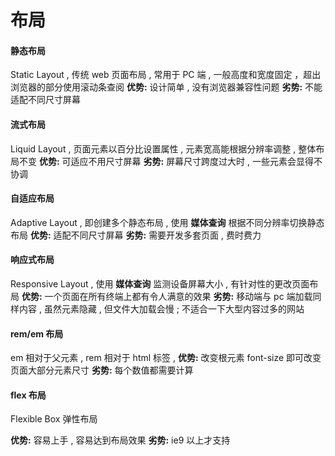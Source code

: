 # 布局

#### 静态布局

Static Layout , 传统 web 页面布局 , 常用于 PC 端 , 一般高度和宽度固定 ，超出浏览器的部分使用滚动条查阅
**优势:** 设计简单 , 没有浏览器兼容性问题
**劣势:** 不能适配不同尺寸屏幕

#### 流式布局

Liquid Layout , 页面元素以百分比设置属性 , 元素宽高能根据分辨率调整 , 整体布局不变
**优势:** 可适应不用尺寸屏幕
**劣势:** 屏幕尺寸跨度过大时 , 一些元素会显得不协调

#### 自适应布局

Adaptive Layout , 即创建多个静态布局 , 使用 **媒体查询** 根据不同分辨率切换静态布局
**优势:** 适配不同尺寸屏幕
**劣势:** 需要开发多套页面 , 费时费力

#### 响应式布局

Responsive Layout , 使用 **媒体查询** 监测设备屏幕大小 , 有针对性的更改页面布局
**优势:** 一个页面在所有终端上都有令人满意的效果
**劣势:** 移动端与 pc 端加载同样内容 , 虽然元素隐藏 , 但文件大加载会慢 ; 不适合一下大型内容过多的网站

#### rem/em 布局

em 相对于父元素 , rem 相对于 html 标签 , 
**优势:** 改变根元素 font-size 即可改变页面大部分元素尺寸
**劣势:** 每个数值都需要计算

#### flex 布局

Flexible Box 弹性布局

**优势:** 容易上手 , 容易达到布局效果
**劣势:** ie9 以上才支持
